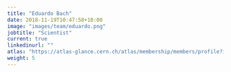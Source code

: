```yaml
---
title: "Eduardo Bach"
date: 2018-11-19T10:47:58+10:00
image: "images/team/eduardo.png"
jobtitle: "Scientist"
current: true
linkedinurl: ""
atlas: "https://atlas-glance.cern.ch/atlas/membership/members/profile?id=17397"
weight: 5
---
```

